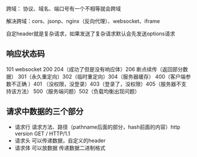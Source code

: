 跨域： 协议、域名、端口号有一个不相等就会跨域

解决跨域：cors、jsonp、nginx（反向代理）、websocket、iframe

自定header就是复杂请求，如果发送了复杂请求默认会先发送options请求

## 响应状态码

101 websocket
200 204（成功了但是没有响应体）206 断点续传（返回部分数据）
301（永久重定向）302（临时重定向）304（服务器缓存）
400（客户端参数不正确 ）401 （没权限，没登录）403（登录了，没权限）405（服务器不支持该方法）
500（服务端问题）502（负载均衡出现问题）

## 请求中数据的三个部分

- 请求行  请求方法、路径（pathname后面的部分，hash前面的内容）http version
          GET       /      HTTP/1.1
- 请求头 可以传递数据，自定义的header
- 请求体 可以放数据 传递数据二进制格式
